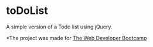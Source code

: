 # toDoList
A simple version of a Todo list using jQuery.

*The project was made for [The Web Developer Bootcamp](https://www.udemy.com/course/the-web-developer-bootcamp/ "Udemy")
